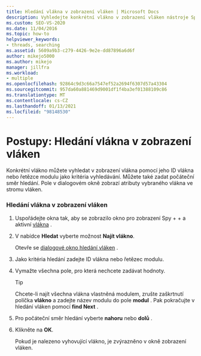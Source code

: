 ```yaml
---
title: Hledání vlákna v zobrazení vláken | Microsoft Docs
description: Vyhledejte konkrétní vlákno v zobrazení vláken nástroje Spy + + pomocí jeho ID vlákna nebo řetězce modulu jako kritéria vyhledávání při ladění v aplikaci Visual Studio.
ms.custom: SEO-VS-2020
ms.date: 11/04/2016
ms.topic: how-to
helpviewer_keywords:
- threads, searching
ms.assetid: 5609a9b3-c279-4426-9e2e-dd87896a6d6f
author: mikejo5000
ms.author: mikejo
manager: jillfra
ms.workload:
- multiple
ms.openlocfilehash: 92864c9d3c66a7547ef52a2694f6307d57a43304
ms.sourcegitcommit: 957da60a881469d9001df1f4ba3ef01388109c86
ms.translationtype: MT
ms.contentlocale: cs-CZ
ms.lasthandoff: 01/13/2021
ms.locfileid: "98148530"
---
```

# <a name="how-to-search-for-a-thread-in-threads-view"></a>Postupy: Hledání vlákna v zobrazení vláken
Konkrétní vlákno můžete vyhledat v zobrazení vlákna pomocí jeho ID vlákna nebo řetězce modulu jako kritéria vyhledávání. Můžete také zadat počáteční směr hledání. Pole v dialogovém okně zobrazí atributy vybraného vlákna ve stromu vláken.

### <a name="to-search-for-a-thread-in-threads-view"></a>Hledání vlákna v zobrazení vláken

1. Uspořádejte okna tak, aby se zobrazilo okno pro zobrazení Spy + + a aktivní [vlákna](../debugger/threads-view.md) .

2. V nabídce **Hledat** vyberte možnost **Najít vlákno**.

    Otevře se [dialogové okno hledání vláken](../debugger/thread-search-dialog-box.md) .

3. Jako kritéria hledání zadejte ID vlákna nebo řetězec modulu.

4. Vymažte všechna pole, pro která nechcete zadávat hodnoty.

   > [!TIP]
   > Chcete-li najít všechna vlákna vlastněná modulem, zrušte zaškrtnutí políčka **vlákno** a zadejte název modulu do pole **modul** . Pak pokračujte v hledání vláken pomocí **find Next** .

5. Pro počáteční směr hledání vyberte **nahoru** nebo **dolů** .

6. Klikněte na **OK**.

   Pokud je nalezeno vyhovující vlákno, je zvýrazněno v okně zobrazení vláken.